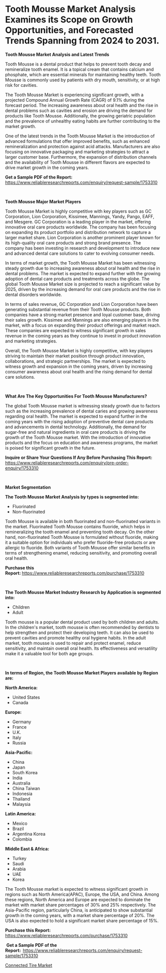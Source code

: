 <p><h1>Tooth Mousse Market Analysis Examines its Scope on Growth Opportunities, and Forecasted Trends Spanning from 2024 to 2031.</h1></p><p><strong>Tooth Mousse Market Analysis and Latest Trends</strong></p>
<p><p>Tooth Mousse is a dental product that helps to prevent tooth decay and remineralize tooth enamel. It is a topical cream that contains calcium and phosphate, which are essential minerals for maintaining healthy teeth. Tooth Mousse is commonly used by patients with dry mouth, sensitivity, or at high risk for cavities.</p><p>The Tooth Mousse Market is experiencing significant growth, with a projected Compound Annual Growth Rate (CAGR) of 9.1% during the forecast period. The increasing awareness about oral health and the rise in dental problems such as cavities and erosion are driving the demand for products like Tooth Mousse. Additionally, the growing geriatric population and the prevalence of unhealthy eating habits are further contributing to the market growth.</p><p>One of the latest trends in the Tooth Mousse Market is the introduction of advanced formulations that offer improved benefits, such as enhanced remineralization and protection against acid attacks. Manufacturers are also focusing on innovative packaging and marketing strategies to attract a larger customer base. Furthermore, the expansion of distribution channels and the availability of Tooth Mousse in different flavors are expected to drive market growth in the coming years.</p></p>
<p><strong>Get a Sample PDF of the Report:&nbsp;</strong> <a href="https://www.reliableresearchreports.com/enquiry/request-sample/1753310">https://www.reliableresearchreports.com/enquiry/request-sample/1753310</a></p>
<p>&nbsp;</p>
<p><strong>Tooth Mousse Major Market Players</strong></p>
<p><p>Tooth Mousse Market is highly competitive with key players such as GC Corporation, Lion Corporation, Kissimee, Mannings, Yandy, Pango, EAFF, and Mesgere. GC Corporation is a leading player in the market, offering innovative oral care products worldwide. The company has been focusing on expanding its product portfolio and distribution network to capture a larger market share. Lion Corporation is another prominent player known for its high-quality oral care products and strong brand presence. The company has been investing in research and development to introduce new and advanced dental care solutions to cater to evolving consumer needs.</p><p>In terms of market growth, the Tooth Mousse Market has been witnessing steady growth due to increasing awareness about oral health and the rise in dental problems. The market is expected to expand further with the growing adoption of dental care products and treatments across the globe. The global Tooth Mousse Market size is projected to reach a significant value by 2025, driven by the increasing demand for oral care products and the rise in dental disorders worldwide.</p><p>In terms of sales revenue, GC Corporation and Lion Corporation have been generating substantial revenue from their Tooth Mousse products. Both companies have a strong market presence and loyal customer base, driving their sales growth. Kissimee and Mannings are also emerging players in the market, with a focus on expanding their product offerings and market reach. These companies are expected to witness significant growth in sales revenue in the coming years as they continue to invest in product innovation and marketing strategies.</p><p>Overall, the Tooth Mousse Market is highly competitive, with key players striving to maintain their market position through product innovation, collaborations, and strategic partnerships. The market is expected to witness growth and expansion in the coming years, driven by increasing consumer awareness about oral health and the rising demand for dental care solutions.</p></p>
<p>&nbsp;</p>
<p><strong>What Are The Key Opportunities For Tooth Mousse Manufacturers?</strong></p>
<p><p>The global Tooth Mousse market is witnessing steady growth due to factors such as the increasing prevalence of dental caries and growing awareness regarding oral health. The market is expected to expand further in the coming years with the rising adoption of preventive dental care products and advancements in dental technology. Additionally, the demand for sugar-free and natural ingredients in oral care products is driving the growth of the Tooth Mousse market. With the introduction of innovative products and the focus on education and awareness programs, the market is poised for significant growth in the future.</p></p>
<p><strong>Inquire or Share Your Questions If Any Before Purchasing This Report:</strong> <a href="https://www.reliableresearchreports.com/enquiry/pre-order-enquiry/1753310">https://www.reliableresearchreports.com/enquiry/pre-order-enquiry/1753310</a></p>
<p>&nbsp;</p>
<p><strong>Market Segmentation</strong></p>
<p><strong>The Tooth Mousse Market Analysis by types is segmented into:</strong></p>
<p><ul><li>Fluorinated</li><li>Non-fluorinated</li></ul></p>
<p><p>Tooth Mousse is available in both fluorinated and non-fluorinated variants in the market. Fluorinated Tooth Mousse contains fluoride, which helps in remineralizing the tooth enamel and preventing tooth decay. On the other hand, non-fluorinated Tooth Mousse is formulated without fluoride, making it a suitable option for individuals who prefer fluoride-free products or are allergic to fluoride. Both variants of Tooth Mousse offer similar benefits in terms of strengthening enamel, reducing sensitivity, and promoting overall oral health.</p></p>
<p><strong>Purchase this Report:&nbsp;</strong><a href="https://www.reliableresearchreports.com/purchase/1753310">https://www.reliableresearchreports.com/purchase/1753310</a></p>
<p>&nbsp;</p>
<p><strong>The Tooth Mousse Market Industry Research by Application is segmented into:</strong></p>
<p><ul><li>Children</li><li>Adult</li></ul></p>
<p><p>Tooth mousse is a popular dental product used by both children and adults. In the children's market, tooth mousse is often recommended by dentists to help strengthen and protect their developing teeth. It can also be used to prevent cavities and promote healthy oral hygiene habits. In the adult market, tooth mousse is used to repair and protect enamel, reduce sensitivity, and maintain overall oral health. Its effectiveness and versatility make it a valuable tool for both age groups.</p></p>
<p>&nbsp;</p>
<p><strong>In terms of Region, the Tooth Mousse Market Players available by Region are:</strong></p>
<p>
    <p> <strong> North America: </strong>
        <ul>
            <li>United States</li>
            <li>Canada</li>
        </ul>
        </p> 
    <p> <strong> Europe: </strong>
        <ul>
            <li>Germany</li>
            <li>France</li>
            <li>U.K.</li>
            <li>Italy</li>
            <li>Russia</li>
        </ul>
        </p> 
    <p> <strong> Asia-Pacific: </strong>
        <ul>
            <li>China</li>
            <li>Japan</li>
            <li>South Korea</li>
            <li>India</li>
            <li>Australia</li>
            <li>China Taiwan</li>
            <li>Indonesia</li>
            <li>Thailand</li>
            <li>Malaysia</li>
        </ul>
        </p> 
    <p> <strong> Latin America: </strong>
        <ul>
            <li>Mexico</li>
            <li>Brazil</li>
            <li>Argentina Korea</li>
            <li>Colombia</li>
        </ul>
        </p> 
    <p> <strong> Middle East & Africa: </strong>
        <ul>
            <li>Turkey</li>
            <li>Saudi</li>
            <li>Arabia</li>
            <li>UAE</li>
            <li>Korea</li>
        </ul>
    </p>
    </p>
<p><p>The Tooth Mousse market is expected to witness significant growth in regions such as North America(APAC), Europe, the USA, and China. Among these regions, North America and Europe are expected to dominate the market with market share percentages of 30% and 25% respectively. The Asia-Pacific region, particularly China, is anticipated to show substantial growth in the coming years, with a market share percentage of 20%. The USA is also expected to hold a significant market share percentage of 15%.</p></p>
<p><strong>Purchase this Report: </strong><a href="https://www.reliableresearchreports.com/purchase/1753310">https://www.reliableresearchreports.com/purchase/1753310</a></p>
<p>&nbsp;<strong>Get a Sample PDF of the Report:&nbsp;&nbsp;</strong><a href="https://www.reliableresearchreports.com/enquiry/request-sample/1753310">https://www.reliableresearchreports.com/enquiry/request-sample/1753310</a></p>
<p><strong></strong></p>
<p><p><a href="https://noble-drawer-34c.notion.site/Connected-Tire-Market-Provides-Detailed-Segmentation-of-this-Market-based-on-Type-Application-and--3588268b4422434794cf96ed90b4dd1d">Connected Tire Market</a></p></p>